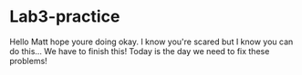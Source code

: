 # Lab3-practice
Hello Matt hope youre doing okay. I know you're scared but I know you can do this... We have to finish this!
Today is the day we need to fix these problems!
